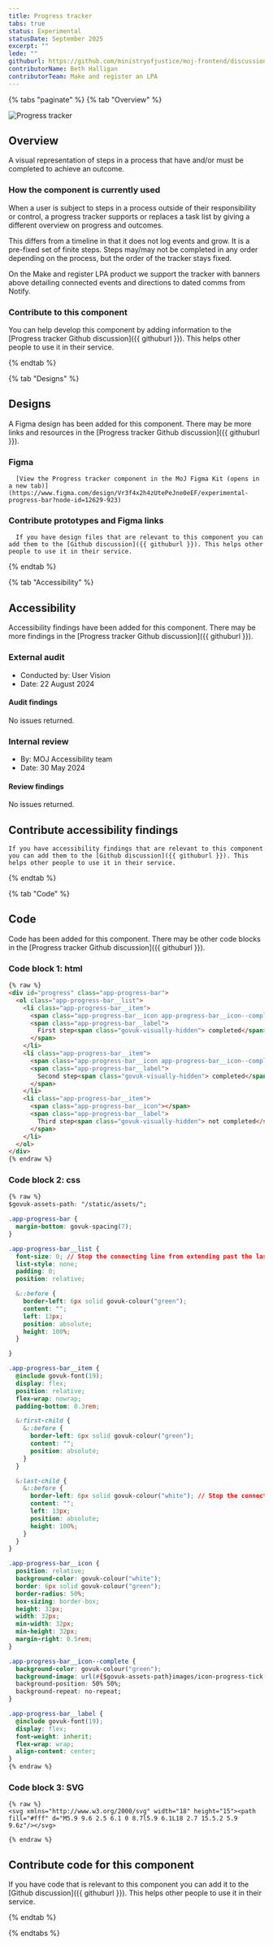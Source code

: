 ```yaml
---
title: Progress tracker
tabs: true
status: Experimental
statusDate: September 2025
excerpt: ""
lede: ""
githuburl: https://github.com/ministryofjustice/moj-frontend/discussions/categories/experimental-components-pages-and-patterns
contributorName: Beth Halligan
contributorTeam: Make and register an LPA
---
```


{% tabs "paginate" %}
{% tab "Overview" %}

<div class="img-container">
  <img src="/assets/images/submission-1756893312117/progress-tracker.png" alt="Progress tracker" />
</div>

## Overview
A visual representation of steps in a process that have and/or must be completed to achieve an outcome.

### How the component is currently used

When a user is subject to steps in a process outside of their responsibility or control, a progress tracker supports or replaces a task list by giving a different overview on progress and outcomes. 

This differs from a timeline in that it does not log events and grow. It is a pre-fixed set of finite steps. Steps may/may not be completed in any order depending on the process, but the order of the tracker stays fixed. 

On the Make and register LPA product we support the tracker with banners above detailing connected events and directions to dated comms from Notify.

### Contribute to this component
You can help develop this component by adding information to the [Progress tracker Github discussion]({{ githuburl }}). This helps other people to use it in their service.

{% endtab %}

{% tab "Designs" %}

## Designs

A Figma design has been added for this component. There may be more links and resources in the [Progress tracker Github discussion]({{ githuburl }}).


### Figma

      [View the Progress tracker component in the MoJ Figma Kit (opens in a new tab)](https://www.figma.com/design/Vr3f4x2h4zUtePeJne0eEF/experimental-progress-bar?node-id=12629-923)


### Contribute prototypes and Figma links

      If you have design files that are relevant to this component you can add them to the [Github discussion]({{ githuburl }}). This helps other people to use it in their service.

{% endtab %}

{% tab "Accessibility" %}

## Accessibility

Accessibility findings have been added for this component. There may be more findings in the [Progress tracker Github discussion]({{ githuburl }}).


### External audit

* Conducted by: User Vision
* Date: 22 August 2024

#### Audit findings

No issues returned.
### Internal review

* By: MOJ Accessibility team
* Date: 30 May 2024

#### Review findings

No issues returned.

## Contribute accessibility findings

    If you have accessibility findings that are relevant to this component you can add them to the [Github discussion]({{ githuburl }}). This helps other people to use it in their service.

{% endtab %}

{% tab "Code" %}

## Code

Code has been added for this component. There may be other code blocks in the [Progress tracker Github discussion]({{ githuburl }}).


### Code block 1: html

<div class="app-example__code" data-module="app-copy">

```html
{% raw %}
<div id="progress" class="app-progress-bar">
  <ol class="app-progress-bar__list">
    <li class="app-progress-bar__item">
      <span class="app-progress-bar__icon app-progress-bar__icon--complete"></span>
      <span class="app-progress-bar__label">
        First step<span class="govuk-visually-hidden"> completed</span>
      </span>
    </li>
    <li class="app-progress-bar__item">
      <span class="app-progress-bar__icon app-progress-bar__icon--complete"></span>
      <span class="app-progress-bar__label">
        Second step<span class="govuk-visually-hidden"> completed</span>
      </span>
    </li>
    <li class="app-progress-bar__item">
      <span class="app-progress-bar__icon"></span>
      <span class="app-progress-bar__label">
        Third step<span class="govuk-visually-hidden"> not completed</span>
      </span>
    </li>
  </ol>
</div>
{% endraw %}
```

</div>



### Code block 2: css

<div class="app-example__code" data-module="app-copy">

```css
{% raw %}
$govuk-assets-path: "/static/assets/";

.app-progress-bar {
  margin-bottom: govuk-spacing(7);
}

.app-progress-bar__list {
  font-size: 0; // Stop the connecting line from extending past the last item
  list-style: none;
  padding: 0;
  position: relative;

  &::before {
    border-left: 6px solid govuk-colour("green");
    content: "";
    left: 13px;
    position: absolute;
    height: 100%;
  }

}

.app-progress-bar__item {
  @include govuk-font(19);
  display: flex;
  position: relative;
  flex-wrap: nowrap;
  padding-bottom: 0.3rem;

  &:first-child {
    &::before {
      border-left: 6px solid govuk-colour("green");
      content: "";
      position: absolute;
    }
  }

  &:last-child {
    &::before {
      border-left: 6px solid govuk-colour("white"); // Stop the connecting line from extending past the last item
      content: "";
      left: 13px;
      position: absolute;
      height: 100%;
    }
  }
}

.app-progress-bar__icon {
  position: relative;
  background-color: govuk-colour("white");
  border: 6px solid govuk-colour("green");
  border-radius: 50%;
  box-sizing: border-box;
  height: 32px;
  width: 32px;
  min-width: 32px;
  min-height: 32px;
  margin-right: 0.5rem;
}

.app-progress-bar__icon--complete {
  background-color: govuk-colour("green");
  background-image: url(#{$govuk-assets-path}images/icon-progress-tick.svg);
  background-position: 50% 50%;
  background-repeat: no-repeat;
}

.app-progress-bar__label {
  @include govuk-font(19);
  display: flex;
  font-weight: inherit;
  flex-wrap: wrap;
  align-content: center;
}
{% endraw %}
```

</div>



### Code block 3: SVG

<div class="app-example__code" data-module="app-copy">

```
{% raw %}
<svg xmlns="http://www.w3.org/2000/svg" width="18" height="15"><path fill="#fff" d="M5.9 9.6 2.5 6.1 0 8.7l5.9 6.1L18 2.7 15.5.2 5.9 9.6z"/></svg>

{% endraw %}
```

</div>




## Contribute code for this component

If you have code that is relevant to this component you can add it to the [Github discussion]({{ githuburl }}). This helps other people to use it in their service.

{% endtab %}

{% endtabs %}

